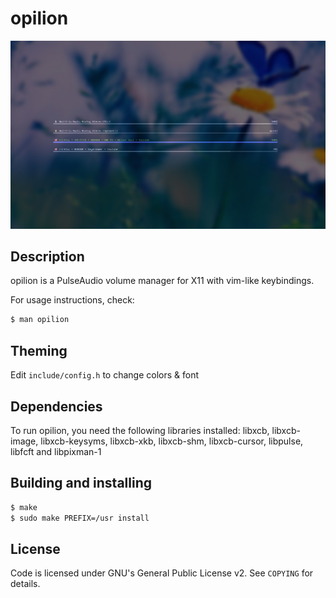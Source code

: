 # opilion

![opilion running on i3](extra/screenshot.jpg)

## Description

opilion is a PulseAudio volume manager for X11 with vim-like keybindings.

For usage instructions, check:

```sh
$ man opilion
```

## Theming

Edit `include/config.h` to change colors & font

## Dependencies

To run opilion, you need the following libraries installed: libxcb, libxcb-image, libxcb-keysyms, libxcb-xkb, libxcb-shm, libxcb-cursor, libpulse, libfcft and libpixman-1

## Building and installing

```sh
$ make
$ sudo make PREFIX=/usr install
```

## License

Code is licensed under GNU's General Public License v2. See `COPYING` for details.
